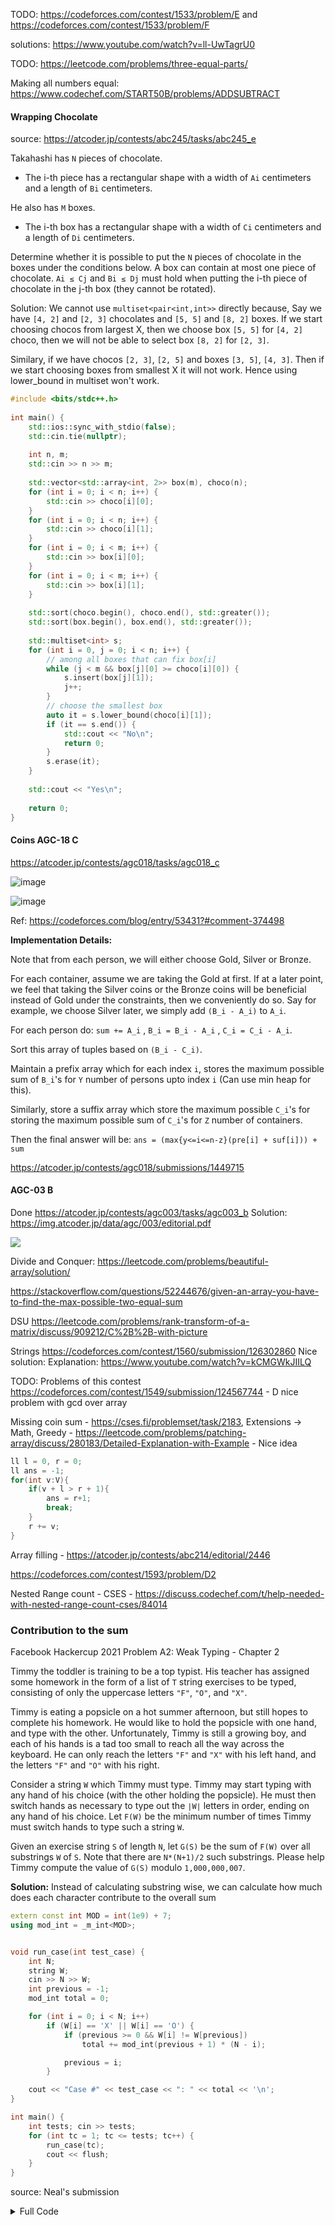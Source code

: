 TODO: https://codeforces.com/contest/1533/problem/E and https://codeforces.com/contest/1533/problem/F

solutions: https://www.youtube.com/watch?v=ll-UwTagrU0

TODO: https://leetcode.com/problems/three-equal-parts/

Making all numbers equal: https://www.codechef.com/START50B/problems/ADDSUBTRACT

#### Wrapping Chocolate 

source: https://atcoder.jp/contests/abc245/tasks/abc245_e

Takahashi has `N` pieces of chocolate. 
* The i-th piece has a rectangular shape with a width of `Ai` centimeters and a length of `Bi` centimeters. 

He also has `M` boxes. 
* The i-th box has a rectangular shape with a width of `Ci` centimeters and a length of `Di` centimeters. 

Determine whether it is possible to put the `N` pieces of chocolate in the boxes under the conditions below. A box can contain at most one piece of chocolate. `Ai ≤ Cj` and `Bi ≤ Dj` must hold when putting the i-th piece of chocolate in the j-th box (they cannot be rotated).

Solution: We cannot use `multiset<pair<int,int>>` directly because, Say we have `[4, 2]` and `[2, 3]` chocolates and `[5, 5]` and `[8, 2]` boxes. If we start choosing chocos from largest X, then we choose box `[5, 5]` for `[4, 2]` choco, then we will not be able to select box `[8, 2]` for `[2, 3]`.

Similary, if we have chocos `[2, 3]`, `[2, 5]` and boxes `[3, 5]`, `[4, 3]`. Then if we start choosing boxes from smallest X it will not work. Hence using lower_bound in multiset won't work.

```cpp
#include <bits/stdc++.h>
 
int main() {
    std::ios::sync_with_stdio(false);
    std::cin.tie(nullptr);
    
    int n, m;
    std::cin >> n >> m;
    
    std::vector<std::array<int, 2>> box(m), choco(n);
    for (int i = 0; i < n; i++) {
        std::cin >> choco[i][0];
    }
    for (int i = 0; i < n; i++) {
        std::cin >> choco[i][1];
    }
    for (int i = 0; i < m; i++) {
        std::cin >> box[i][0];
    }
    for (int i = 0; i < m; i++) {
        std::cin >> box[i][1];
    }
        
    std::sort(choco.begin(), choco.end(), std::greater());
    std::sort(box.begin(), box.end(), std::greater());
    
    std::multiset<int> s;
    for (int i = 0, j = 0; i < n; i++) {
        // among all boxes that can fix box[i]
        while (j < m && box[j][0] >= choco[i][0]) {
            s.insert(box[j][1]);
            j++;
        }
        // choose the smallest box
        auto it = s.lower_bound(choco[i][1]);
        if (it == s.end()) {
            std::cout << "No\n";
            return 0;
        }
        s.erase(it);
    }
    
    std::cout << "Yes\n";
    
    return 0;
}
```

#### Coins AGC-18 C

https://atcoder.jp/contests/agc018/tasks/agc018_c

![image](https://user-images.githubusercontent.com/19663316/182018959-aaf50038-58d6-417a-b744-6991bfbc4179.png)

![image](https://user-images.githubusercontent.com/19663316/182019023-c390a49c-32b7-4003-b0fe-1c1c69407a66.png)

Ref: https://codeforces.com/blog/entry/53431?#comment-374498

**Implementation Details:**

Note that from each person, we will either choose Gold, Silver or Bronze.

For each container, assume we are taking the Gold at first. If at a later point, we feel that taking the Silver coins or the Bronze coins will be beneficial instead of Gold under the constraints, then we conveniently do so. Say for example, we choose Silver later, we simply add `(B_i - A_i)` to `A_i`. 

For each person do: `sum += A_i` , `B_i = B_i - A_i` , `C_i = C_i - A_i`.

Sort this array of tuples based on `(B_i - C_i)`. 

Maintain a prefix array which for each index `i`, stores the maximum possible sum of `B_i`'s for `Y` number of persons upto index `i` (Can use min heap for this). 

Similarly, store a suffix array which store the maximum possible `C_i`'s for storing the maximum possible sum of `C_i`'s for `Z` number of containers.

Then the final answer will be: `ans = (max{y<=i<=n-z}(pre[i] + suf[i])) + sum`

https://atcoder.jp/contests/agc018/submissions/1449715

#### AGC-03 B

Done https://atcoder.jp/contests/agc003/tasks/agc003_b Solution: https://img.atcoder.jp/data/agc/003/editorial.pdf

![](images/adhoc_oct_21.png)

Divide and Conquer: https://leetcode.com/problems/beautiful-array/solution/

https://stackoverflow.com/questions/52244676/given-an-array-you-have-to-find-the-max-possible-two-equal-sum

DSU https://leetcode.com/problems/rank-transform-of-a-matrix/discuss/909212/C%2B%2B-with-picture

Strings https://codeforces.com/contest/1560/submission/126302860 Nice solution: Explanation: https://www.youtube.com/watch?v=kCMGWkJIILQ

TODO: Problems of this contest https://codeforces.com/contest/1549/submission/124567744 - D nice problem with gcd over array

Missing coin sum - https://cses.fi/problemset/task/2183, Extensions -> Math, Greedy - https://leetcode.com/problems/patching-array/discuss/280183/Detailed-Explanation-with-Example - Nice idea

```cpp
ll l = 0, r = 0;
ll ans = -1;
for(int v:V){
    if(v + l > r + 1){
        ans = r+1;
        break;
    }
    r += v;
}
```

Array filling - https://atcoder.jp/contests/abc214/editorial/2446

https://codeforces.com/contest/1593/problem/D2

Nested Range count - CSES - https://discuss.codechef.com/t/help-needed-with-nested-range-count-cses/84014

### Contribution to the sum

Facebook Hackercup 2021 Problem A2: Weak Typing - Chapter 2

Timmy the toddler is training to be a top typist. His teacher has assigned some homework in the form of a list of `T` string exercises to be typed, consisting of only the uppercase letters `"F"`, `"O"`, and `"X"`.

Timmy is eating a popsicle on a hot summer afternoon, but still hopes to complete his homework. He would like to hold the popsicle with one hand, and type with the other. Unfortunately, Timmy is still a growing boy, and each of his hands is a tad too small to reach all the way across the keyboard. He can only reach the letters `"F"` and `"X"` with his left hand, and the letters `"F"` and `"O"` with his right.

Consider a string `W` which Timmy must type. Timmy may start typing with any hand of his choice (with the other holding the popsicle). He must then switch hands as necessary to type out the `∣W∣` letters in order, ending on any hand of his choice. Let `F(W)` be the minimum number of times Timmy must switch hands to type such a string `W`.

Given an exercise string `S` of length `N`, let `G(S)` be the sum of `F(W)` over all substrings `W` of `S`. Note that there are `N*(N+1)/2` such substrings. Please help Timmy compute the value of `G(S)` modulo `1,000,000,007`.

**Solution:** Instead of calculating substring wise, we can calculate how much does each character contribute to the overall sum

```cpp
extern const int MOD = int(1e9) + 7;
using mod_int = _m_int<MOD>;


void run_case(int test_case) {
    int N;
    string W;
    cin >> N >> W;
    int previous = -1;
    mod_int total = 0;

    for (int i = 0; i < N; i++)
        if (W[i] == 'X' || W[i] == 'O') {
            if (previous >= 0 && W[i] != W[previous])
                total += mod_int(previous + 1) * (N - i);

            previous = i;
        }

    cout << "Case #" << test_case << ": " << total << '\n';
}

int main() {
    int tests; cin >> tests;
    for (int tc = 1; tc <= tests; tc++) {
        run_case(tc);
        cout << flush;
    }
}
```

source: Neal's submission 

<details>
    <summary> Full Code </summary>
    
```cpp
#include <algorithm>
#include <array>
#include <bitset>
#include <cassert>
#include <chrono>
#include <cmath>
#include <cstring>
#include <functional>
#include <iomanip>
#include <iostream>
#include <map>
#include <numeric>
#include <queue>
#include <random>
#include <set>
#include <vector>
using namespace std;

// http://www.open-std.org/jtc1/sc22/wg21/docs/papers/2016/p0200r0.html
template<class Fun> class y_combinator_result {
    Fun fun_;
public:
    template<class T> explicit y_combinator_result(T &&fun): fun_(std::forward<T>(fun)) {}
    template<class ...Args> decltype(auto) operator()(Args &&...args) { return fun_(std::ref(*this), std::forward<Args>(args)...); }
};
template<class Fun> decltype(auto) y_combinator(Fun &&fun) { return y_combinator_result<std::decay_t<Fun>>(std::forward<Fun>(fun)); }


template<typename A, typename B> ostream& operator<<(ostream &os, const pair<A, B> &p) { return os << '(' << p.first << ", " << p.second << ')'; }
template<typename T_container, typename T = typename enable_if<!is_same<T_container, string>::value, typename T_container::value_type>::type> ostream& operator<<(ostream &os, const T_container &v) { os << '{'; string sep; for (const T &x : v) os << sep << x, sep = ", "; return os << '}'; }

void dbg_out() { cerr << endl; }
template<typename Head, typename... Tail> void dbg_out(Head H, Tail... T) { cerr << ' ' << H; dbg_out(T...); }
#ifdef NEAL_DEBUG
#define dbg(...) cerr << "(" << #__VA_ARGS__ << "):", dbg_out(__VA_ARGS__)
#else
#define dbg(...)
#endif

template<const int &MOD>
struct _m_int {
    int val;

    _m_int(int64_t v = 0) {
        if (v < 0) v = v % MOD + MOD;
        if (v >= MOD) v %= MOD;
        val = int(v);
    }

    _m_int(uint64_t v) {
        if (v >= MOD) v %= MOD;
        val = int(v);
    }

    _m_int(int v) : _m_int(int64_t(v)) {}
    _m_int(unsigned v) : _m_int(uint64_t(v)) {}

    explicit operator int() const { return val; }
    explicit operator unsigned() const { return val; }
    explicit operator int64_t() const { return val; }
    explicit operator uint64_t() const { return val; }
    explicit operator double() const { return val; }
    explicit operator long double() const { return val; }

    _m_int& operator+=(const _m_int &other) {
        val -= MOD - other.val;
        if (val < 0) val += MOD;
        return *this;
    }

    _m_int& operator-=(const _m_int &other) {
        val -= other.val;
        if (val < 0) val += MOD;
        return *this;
    }

    static unsigned fast_mod(uint64_t x, unsigned m = MOD) {
#if !defined(_WIN32) || defined(_WIN64)
        return unsigned(x % m);
#endif
        // Optimized mod for Codeforces 32-bit machines.
        // x must be less than 2^32 * m for this to work, so that x / m fits in an unsigned 32-bit int.
        unsigned x_high = unsigned(x >> 32), x_low = unsigned(x);
        unsigned quot, rem;
        asm("divl %4\n"
            : "=a" (quot), "=d" (rem)
            : "d" (x_high), "a" (x_low), "r" (m));
        return rem;
    }

    _m_int& operator*=(const _m_int &other) {
        val = fast_mod(uint64_t(val) * other.val);
        return *this;
    }

    _m_int& operator/=(const _m_int &other) {
        return *this *= other.inv();
    }

    friend _m_int operator+(const _m_int &a, const _m_int &b) { return _m_int(a) += b; }
    friend _m_int operator-(const _m_int &a, const _m_int &b) { return _m_int(a) -= b; }
    friend _m_int operator*(const _m_int &a, const _m_int &b) { return _m_int(a) *= b; }
    friend _m_int operator/(const _m_int &a, const _m_int &b) { return _m_int(a) /= b; }

    _m_int& operator++() {
        val = val == MOD - 1 ? 0 : val + 1;
        return *this;
    }

    _m_int& operator--() {
        val = val == 0 ? MOD - 1 : val - 1;
        return *this;
    }

    _m_int operator++(int) { _m_int before = *this; ++*this; return before; }
    _m_int operator--(int) { _m_int before = *this; --*this; return before; }

    _m_int operator-() const {
        return val == 0 ? 0 : MOD - val;
    }

    friend bool operator==(const _m_int &a, const _m_int &b) { return a.val == b.val; }
    friend bool operator!=(const _m_int &a, const _m_int &b) { return a.val != b.val; }
    friend bool operator<(const _m_int &a, const _m_int &b) { return a.val < b.val; }
    friend bool operator>(const _m_int &a, const _m_int &b) { return a.val > b.val; }
    friend bool operator<=(const _m_int &a, const _m_int &b) { return a.val <= b.val; }
    friend bool operator>=(const _m_int &a, const _m_int &b) { return a.val >= b.val; }

    static const int SAVE_INV = int(1e6) + 5;
    static _m_int save_inv[SAVE_INV];

    static void prepare_inv() {
        // Ensures that MOD is prime, which is necessary for the inverse algorithm below.
        for (int64_t p = 2; p * p <= MOD; p += p % 2 + 1)
            assert(MOD % p != 0);

        save_inv[0] = 0;
        save_inv[1] = 1;

        for (int i = 2; i < SAVE_INV; i++)
            save_inv[i] = save_inv[MOD % i] * (MOD - MOD / i);
    }

    _m_int inv() const {
        if (save_inv[1] == 0)
            prepare_inv();

        if (val < SAVE_INV)
            return save_inv[val];

        _m_int product = 1;
        int v = val;

        while (v >= SAVE_INV) {
            product *= MOD - MOD / v;
            v = MOD % v;
        }

        return product * save_inv[v];
    }

    _m_int pow(int64_t p) const {
        if (p < 0)
            return inv().pow(-p);

        _m_int a = *this, result = 1;

        while (p > 0) {
            if (p & 1)
                result *= a;

            p >>= 1;

            if (p > 0)
                a *= a;
        }

        return result;
    }

    friend ostream& operator<<(ostream &os, const _m_int &m) {
        return os << m.val;
    }
};

template<const int &MOD> _m_int<MOD> _m_int<MOD>::save_inv[_m_int<MOD>::SAVE_INV];

extern const int MOD = int(1e9) + 7;
using mod_int = _m_int<MOD>;


void run_case(int test_case) {
    int N;
    string W;
    cin >> N >> W;
    int previous = -1;
    mod_int total = 0;

    for (int i = 0; i < N; i++)
        if (W[i] == 'X' || W[i] == 'O') {
            if (previous >= 0 && W[i] != W[previous])
                total += mod_int(previous + 1) * (N - i);

            previous = i;
        }

    cout << "Case #" << test_case << ": " << total << '\n';
}

int main() {
    int tests;
    cin >> tests;

    for (int tc = 1; tc <= tests; tc++) {
        run_case(tc);
        cout << flush;
    }
}
```
</details>
